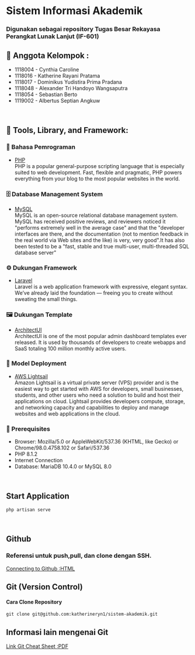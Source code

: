 # Sistem Informasi Akademik
### Digunakan sebagai repository Tugas Besar Rekayasa Perangkat Lunak Lanjut (IF-601)

## 👷 Anggota Kelompok :
- 1118004 - Cynthia Caroline 
- 1118016 - Katherine Rayani Pratama
- 1118017 - Dominikus Yudistira Prima Pradana
- 1118048 - Alexander Tri Handoyo Wangsaputra
- 1118054 - Sebastian Berto
- 1119002 - Albertus Septian Angkuw

<br>

## 🧰 Tools, Library, and Framework:

### 🧮 Bahasa Pemrograman
- [PHP](https://www.php.net/)
  <br>
  PHP is a popular general-purpose scripting language that is especially suited to web development. Fast, flexible and pragmatic, PHP powers everything from your blog to the most popular websites in the world.

### 🗄️ Database Management System
- [MySQL](https://www.mysql.com/)
  <br>
  MySQL is an open-source relational database management system. MySQL has received positive reviews, and reviewers noticed it "performs extremely well in the average case" and that the "developer interfaces are there, and the documentation (not to mention feedback in the real world via Web sites and the like) is very, very good".It has also been tested to be a "fast, stable and true multi-user, multi-threaded SQL database server"

### ⚙️ Dukungan Framework
- [Laravel](https://laravel.com/)
  <br>
  Laravel is a web application framework with expressive, elegant syntax. We’ve already laid the foundation — freeing you to create without sweating the small things.

### 🖼️ Dukungan Template
- [ArchitectUI](https://demo.dashboardpack.com/architectui-vue-free/#/)
  <br>
  ArchitectUI is one of the most popular admin dashboard templates ever released. It is used by thousands of developers to create webapps and SaaS totaling 100 million monthly active users.

### 🚀 Model Deployment
- [AWS Lightsail](https://aws.amazon.com/lightsail)
  <br>
  Amazon Lightsail is a virtual private server (VPS) provider and is the easiest way to get started with AWS for developers, small businesses, students, and other users who need a solution to build and host their applications on cloud. Lightsail provides developers compute, storage, and networking capacity and capabilities to deploy and manage websites and web applications in the cloud.

### 🔖 Prerequisites
- Browser:  Mozilla/5.0 or AppleWebKit/537.36 (KHTML, like Gecko)  or  Chrome/98.0.4758.102 or Safari/537.36
- PHP 8.1.2
- Internet Connection
- Database: MariaDB 10.4.0 or MySQL 8.0

<br>

## Start Application
```
php artisan serve
```
<br>

## Github 
### Referensi untuk push,pull, dan clone dengan SSH.
[Connecting to Github :HTML](https://docs.github.com/en/authentication/connecting-to-github-with-ssh)

## Git (Version Control)
#### Cara Clone Repository 
```
git clone git@github.com:katherineryn1/sistem-akademik.git
```

## Informasi lain mengenai Git
[Link Git Cheat Sheet :PDF](https://education.github.com/git-cheat-sheet-education.pdf)
